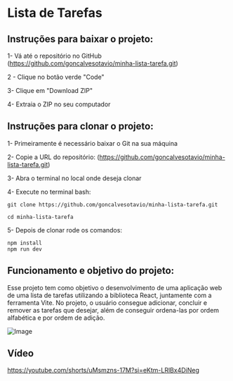 # Lista de Tarefas

## Instruções para baixar o projeto:
1- Vá até o repositório no GitHub (https://github.com/goncalvesotavio/minha-lista-tarefa.git)

2 - Clique no botão verde "Code"

3- Clique em "Download ZIP"

4- Extraia o ZIP no seu computador

## Instruções para clonar o projeto:

1- Primeiramente é necessário baixar o Git na sua máquina

2- Copie a URL do repositório: (https://github.com/goncalvesotavio/minha-lista-tarefa.git)

3- Abra o terminal no local onde deseja clonar

4- Execute no terminal bash: 

    git clone https://github.com/goncalvesotavio/minha-lista-tarefa.git

    cd minha-lista-tarefa

5- Depois de clonar rode os comandos:

    npm install     
    npm run dev     
## Funcionamento e objetivo do projeto:
Esse projeto tem como objetivo o desenvolvimento de uma aplicação web de uma lista de tarefas utilizando a biblioteca React, juntamente com a ferramenta Vite. No projeto, o usuário consegue adicionar, concluir e remover as tarefas que desejar, além de conseguir ordena-las por ordem alfabética e por ordem de adição.

![Image](https://github.com/user-attachments/assets/aa2ed43a-8620-48b9-87f7-687dd57f47ec)

## Vídeo
https://youtube.com/shorts/uMsmzns-17M?si=eKtm-LRlBx4DiNeg

